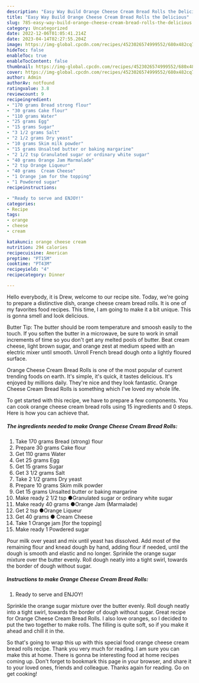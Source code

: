 ```yaml
---
description: "Easy Way Build Orange Cheese Cream Bread Rolls the Delicious"
title: "Easy Way Build Orange Cheese Cream Bread Rolls the Delicious"
slug: 785-easy-way-build-orange-cheese-cream-bread-rolls-the-delicious
category: Uncategorized
date: 2022-12-06T01:05:41.214Z
date: 2023-04-14T02:27:55.204Z
image: https://img-global.cpcdn.com/recipes/4523026574999552/680x482cq70/orange-cheese-cream-bread-rolls-recipe-main-photo.jpg
hideToc: false
enableToc: true
enableTocContent: false
thumbnail: https://img-global.cpcdn.com/recipes/4523026574999552/680x482cq70/orange-cheese-cream-bread-rolls-recipe-main-photo.jpg
cover: https://img-global.cpcdn.com/recipes/4523026574999552/680x482cq70/orange-cheese-cream-bread-rolls-recipe-main-photo.jpg
author: Admin
authorAv: notfound
ratingvalue: 3.8
reviewcount: 9
recipeingredient:
- "170 grams Bread strong flour"
- "30 grams Cake flour"
- "110 grams Water"
- "25 grams Egg"
- "15 grams Sugar"
- "3 1/2 grams Salt"
- "2 1/2 grams Dry yeast"
- "10 grams Skim milk powder"
- "15 grams Unsalted butter or baking margarine"
- "2 1/2 tsp Granulated sugar or ordinary white sugar"
- "40 grams Orange Jam Marmalade"
- "2 tsp Orange Liqueur"
- "40 grams  Cream Cheese"
- "1 Orange jam for the topping"
- "1 Powdered sugar"
recipeinstructions:

- "Ready to serve and ENJOY!"
categories:
- Recipe
tags:
- orange
- cheese
- cream

katakunci: orange cheese cream 
nutrition: 294 calories
recipecuisine: American
preptime: "PT15M"
cooktime: "PT43M"
recipeyield: "4"
recipecategory: Dinner

---
```



Hello everybody, it is Drew, welcome to our recipe site. Today, we're going to prepare a distinctive dish, orange cheese cream bread rolls. It is one of my favorites food recipes. This time, I am going to make it a bit unique. This is gonna smell and look delicious.

Butter Tip: The butter should be room temperature and smoosh easily to the touch. If you soften the butter in a microwave, be sure to work in small increments of time so you don&#39;t get any melted pools of butter. Beat cream cheese, light brown sugar, and orange zest at medium speed with an electric mixer until smooth. Unroll French bread dough onto a lightly floured surface.

Orange Cheese Cream Bread Rolls is one of the most popular of current trending foods on earth. It's simple, it's quick, it tastes delicious. It's enjoyed by millions daily. They're nice and they look fantastic. Orange Cheese Cream Bread Rolls is something which I've loved my whole life.


To get started with this recipe, we have to prepare a few components. You can cook orange cheese cream bread rolls using 15 ingredients and 0 steps. Here is how you can achieve that.

<!--inarticleads1-->

##### The ingredients needed to make Orange Cheese Cream Bread Rolls:

1. Take 170 grams Bread (strong) flour
1. Prepare 30 grams Cake flour
1. Get 110 grams Water
1. Get 25 grams Egg
1. Get 15 grams Sugar
1. Get 3 1/2 grams Salt
1. Take 2 1/2 grams Dry yeast
1. Prepare 10 grams Skim milk powder
1. Get 15 grams Unsalted butter or baking margarine
1. Make ready 2 1/2 tsp ●Granulated sugar or ordinary white sugar
1. Make ready 40 grams ●Orange Jam (Marmalade)
1. Get 2 tsp ●Orange Liqueur
1. Get 40 grams ● Cream Cheese
1. Take 1 Orange jam [for the topping]
1. Make ready 1 Powdered sugar


Pour milk over yeast and mix until yeast has dissolved. Add most of the remaining flour and knead dough by hand, adding flour if needed, until the dough is smooth and elastic and no longer. Sprinkle the orange sugar mixture over the butter evenly. Roll dough neatly into a tight swirl, towards the border of dough without sugar. 

<!--inarticleads2-->

##### Instructions to make Orange Cheese Cream Bread Rolls:


1. Ready to serve and ENJOY!

Sprinkle the orange sugar mixture over the butter evenly. Roll dough neatly into a tight swirl, towards the border of dough without sugar. Great recipe for Orange Cheese Cream Bread Rolls. I also love oranges, so I decided to put the two together to make rolls. The filling is quite soft, so if you make it ahead and chill it in the. 

So that's going to wrap this up with this special food orange cheese cream bread rolls recipe. Thank you very much for reading. I am sure you can make this at home. There is gonna be interesting food at home recipes coming up. Don't forget to bookmark this page in your browser, and share it to your loved ones, friends and colleague. Thanks again for reading. Go on get cooking!
